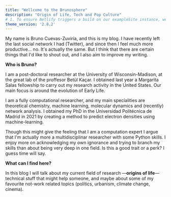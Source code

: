 ```yaml
---
title: "Wellcome to the Brunosphere"
description: "Origin of Life, Tech and Pop Culture"
# 1. To ensure Netlify triggers a build on our exampleSite instance, we need to change a file in the exampleSite directory.
theme_version: '2.8.2'
---
```



My name is Bruno Cuevas-Zuviría, and this is my blog. I have recently left the
last social network I had (Twitter), and since then I feel much more productive...
no. It's actually the same. But I think that there are certain things that I'd
like to shout out, and I also aim to improve my writing.


**Who is Bruno?**


I am a post-doctoral researcher at the University of Wisconsin-Madison, at the great
lab of the proffesor Betül Kaçar. I obtained last year a Margarita Salas fellowship
to carry out my research activity in the United States. Our main focus is around the
evolution of Early Life.

I am a fully computational researcher, and my main specialities are theoretical chemistry,
machine learning, molecular dynamics and (recently) network analysis. I obtained my
PhD in the Universidad Politécnica de Madrid in 2021 by creating a method to
predict electron densities using machine-learning.


Though this might give the feeling that I am a computation expert I argue that I'm actually more a multidisciplinar
researcher with some Python skills. I enjoy more on acknowledging my own ignorance and
trying to branch my skills than about being very deep in one field. Is this a
good trait or a perk? I guess time will say.


**What can I find here?**


In this blog I will talk about my current field of research —**origins of life**—
technical stuff that might help someone, and maybe about some of my favourite
not-work related topics (politics, urbanism, climate change, cinema).